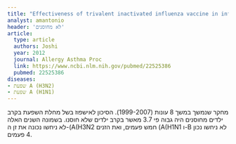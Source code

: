 ```yaml
---
title: "Effectiveness of trivalent inactivated influenza vaccine in influenza-related hospitalization in children: a case-control study"
analyst: amantonio
header: 'לא מחוסנים'
article:
  type: article
  authors: Joshi
  year: 2012
  journal: Allergy Asthma Proc
  link: https://www.ncbi.nlm.nih.gov/pubmed/22525386
  pubmed: 22525386
diseases:
- שפעת A (H3N2)
- שפעת A (H1N1)
---
```


מחקר שנמשך במשך 8 עונות (1999-2007). הסיכון לאישפוז בשל מחלת השפעת בקרב ילדים מחוסנים היה גבוה פי 3.7 מאשר בקרב ילדים שלא חוסנו. בשמונה השנים האלה לא ניחשו נכונה את זן ה-(A(H3N2 חמש פעמים, ואת הזנים (A(H1N1 ו-B לא ניחשו נכון 4 פעמים.
